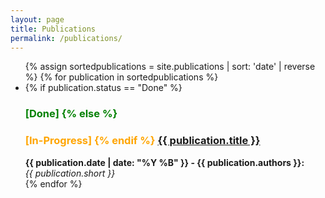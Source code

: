 ```yaml
---
layout: page
title: Publications
permalink: /publications/
---
```



<ul>
  {% assign sortedpublications = site.publications | sort: 'date' | reverse %}
  {% for publication in sortedpublications %}
    <li>
      {% if publication.status == "Done" %}
      <h3 style="color:green">[Done]
      {% else %}
      <h3 style="color:orange">[In-Progress]
      {% endif %}
      <a href="{{ publication.url }}">{{ publication.title }}</a></h3>
      <b> {{ publication.date | date: "%Y %B" }} - {{ publication.authors }}:</b><br> 
      <i>{{ publication.short }}</i>
    </li>
  {% endfor %}
</ul>
